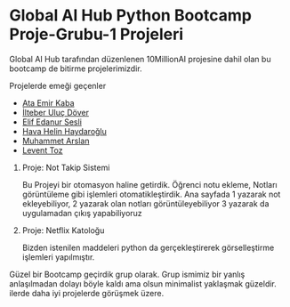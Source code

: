 
# Global AI Hub Python Bootcamp Proje-Grubu-1 Projeleri

Global AI Hub tarafından düzenlenen 10MillionAI projesine dahil olan bu bootcamp de bitirme projelerimizdir.

Projelerde emeği geçenler

- [Ata Emir Kaba](https://github.com/aekaba)
- [İlteber Uluç Döver](https://github.com/reisgoldmanX)
- [Elif Edanur Sesli](https://github.com/EdanurSesli)
- [Hava Helin Haydaroğlu](https://github.com/havahelinhaydaroglu)
- [Muhammet Arslan](https://github.com/arslanmuhammet)
- [Levent Toz](https://github.com/leventtoz61)

1. Proje: Not Takip Sistemi

     Bu Projeyi bir otomasyon haline getirdik. Öğrenci notu ekleme, Notları görüntüleme
     gibi işlemleri otomatikleştirdik. Ana sayfada 1 yazarak not ekleyebiliyor, 2 yazarak olan notları görüntüleyebiliyor
     3 yazarak da uygulamadan çıkış yapabiliyoruz

2. Proje: Netflix Katoloğu

    Bizden istenilen maddeleri python da gerçekleştirerek görselleştirme işlemleri yapılmıştır.


Güzel bir Bootcamp geçirdik grup olarak. Grup ismimiz bir yanlış anlaşılmadan dolayı böyle kaldı ama olsun minimalist yaklaşmak güzeldir.
ilerde daha iyi projelerde görüşmek üzere.
